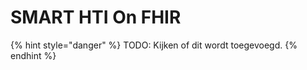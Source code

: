 # SMART HTI On FHIR

{% hint style="danger" %}
TODO: Kijken of  dit wordt toegevoegd.
{% endhint %}

